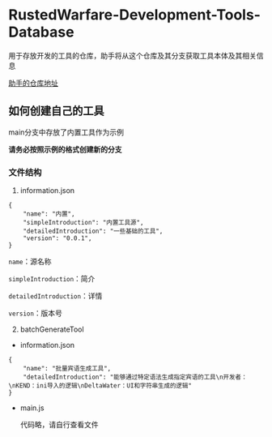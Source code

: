 # RustedWarfare-Development-Tools-Database

用于存放开发的工具的仓库，助手将从这个仓库及其分支获取工具本体及其相关信息

[助手的仓库地址](https://github.com/Delta-Water/RustedWarfare-Development-Tools)

## 如何创建自己的工具

main分支中存放了内置工具作为示例

**请务必按照示例的格式创建新的分支**

### 文件结构

1. information.json
```
{
    "name": "内置",
    "simpleIntroduction": "内置工具源",
    "detailedIntroduction": "一些基础的工具",
    "version": "0.0.1",
}
```

`name`：源名称

`simpleIntroduction`：简介

`detailedIntroduction`：详情

`version`：版本号

2. batchGenerateTool

- information.json

```
{
    "name": "批量宾语生成工具",
    "detailedIntroduction": "能够通过特定语法生成指定宾语的工具\n开发者：\nKEND：ini导入的逻辑\nDeltaWater：UI和字符串生成的逻辑"
}
```

- main.js

  代码略，请自行查看文件
